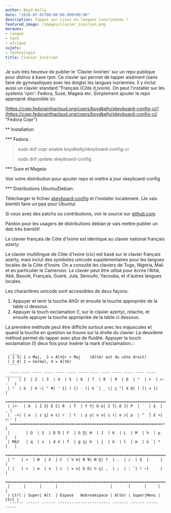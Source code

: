```yaml
---
author: Boyd Kelly
date: "2018-07-01T00:00:00.000+00:00"
description: Tappez sur Linux en langues ivoiriennes !
featured_image: /images/clavier_ivoirien.png
marques:
- langue
- tech
- afrique
sujets:
- Technologie
title: Clavier Ivoirien
---
```

Je suis très heureux de publier le 'Clavier Ivoirien' sur un repo publique pour distros à base rpm.  Ce clavier qui permet de tapper aisément (sans faire de gymnastiques avec les doigts) les langues ivoriennes.  Il y inclut aussi un clavier standard "Français (Côte d,Ivoire).  On peut l'installer sur les systems 'rpm':  Fedora, Suse, Mageia etc.  Simplement ajouter le repo approprié disponible ici:

[https://copr.fedorainfracloud.org/coprs/boydkelly/xkeyboard-config-ci/](https://copr.fedorainfracloud.org/coprs/boydkelly/xkeyboard-config-ci/ "Fedora Copr")

** Installation

*** Fedora:

> sudo dnf copr enable boydkelly/xkeyboard-config-ci
>
> sudo dnf update xkeyboard-config

*** Suse et Mageia:  

Voir votre distribution pour ajouter repo et mettre à jour xkeyboard-config

*** Distributions Ubuntu/Debian:

Télécharger le fichier [xkeyboard-config](http://bit.ly/2oTcPil) et l'installer localement.  (Je vais bientôt faire un ppa pour Ubuntu)

Si vous avez des patchs ou contributions, voir le source sur [github.com](https://github.com/boydkelly/xkeyboard-config-ci "Github")

Pardon pour les usagers de distributions debian je vais mettre publier un deb très bientôt!

Le clavier français de Côte d'Ivoire est identique au clavier national français azerty.

Le clavier multilingue de Côte d'Ivoire (civ) est basé sur le clavier français azerty, mais inclut des symboles unicode supplémentaires pour les langues locales de la Côte d'Ivoire. On a consulté les claviers de Togo, Nigeria, Mali et en particulier le Cameroon. Le clavier peut être utlisé pour écrire l'Attié, Abé, Baoulé, Français, Gueré, Jula, Senoufo, Yacouba, et d'autres langues locales.

Les charactères unicode sont accessibles de deux façons:

1. Appuyer et tenir la touche AltGr et ensuite la touche appropriée de la table ci dessous.
2. Appuyer la touch exclamation (!, sur le clavier azerty), relache, et ensuite appuyer la touche appropriée de la table ci dessous.

La première méthode peut être difficile surtout avec les majuscules et quand la touche en question se trouve sur la droite du clavier. La deuxième méthod permet de tapper avec plus de fluidité. Appuyer la touch exclamation (!) deux fois pour insérer la mark d'exclamation.::

      ____                                    
     | 1 3| 1 = Maj,  3 = AltGr + Maj    (AltGr est du côte droit)
     | 2 4| 2 = normal, 4 = AltGr
      ¯¯¯¯                                  
      ____ ____ ____ ____ ____ ____ ____ ____ ____ ____ ____ ____ ____ _______
     |    | 1  | 2  | 3  | 4  | 5  | 6  | 7  | 8  | 9  | 0  | °  | +  | <--   |
     | ²  | &  | é ~| " #| ' {| ( [| - || è `| _ \| ç ^| à @| ) ]| = }|       |
      ========================================================================
     | |<-  | A  | Z Ʒ| E Ɛ| R  | T  | Y Ƴ| U Ʋ| I Ɩ| O Ɔ| P  | ¨  | $  |   , |
     |  ->| | a  | z ʒ| e ɛ| r  | t  | y ƴ| u ʋ| i ɩ| o ɔ| p  | ^  ̌| £ ¤| <-' |
      ===================================================================¬    |
     |       | Q  | S  | D Ɗ | F  | G Ŋ| H  | J  | K  | L  | M  | %  | µ  |   |
     | MAJ   | q  | s  | d ɗ | f  | g ŋ| h  | j  | k  | l  | m  | ù `| *  ́|   |
      ========================================================================
     | ^   | >  | W  | X  | C  | V Ʋ| B Ɓ| N Ŋ| ?  | .  | /  | §  |     |     |
     | |   | <  | w  | x  | c  | v ʋ| b ɓ| n ŋ| ,  | ;  | : ¯| ! ~|     |     |
      ========================================================================
     |      |      |      |                       |       |      |     |      |
     | Ctrl | Super| Alt  | Espace   Nobreakspace | AltGr | Super|Menu | Ctrl |
      ¯¯¯¯¯¯ ¯¯¯¯¯¯ ¯¯¯¯¯¯ ¯¯¯¯¯¯¯¯¯¯¯¯¯¯¯¯¯¯¯¯¯¯¯ ¯¯¯¯¯¯¯ ¯¯¯¯¯¯ ¯¯¯¯¯ ¯¯¯¯¯
